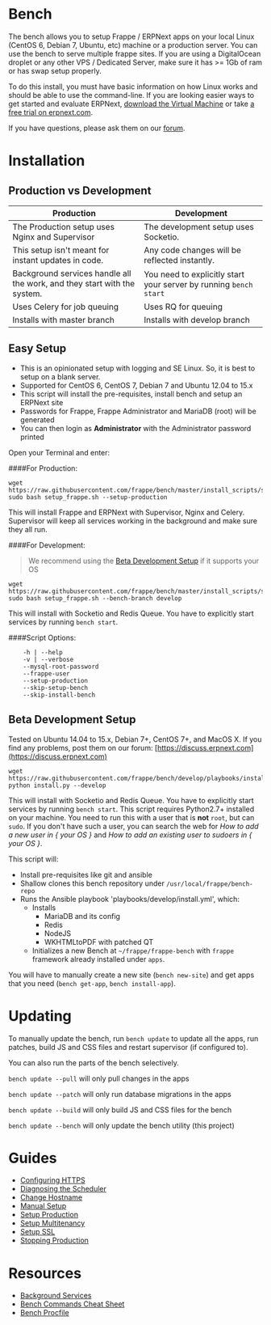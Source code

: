 Bench
=====

The bench allows you to setup Frappe / ERPNext apps on your local Linux (CentOS 6, Debian 7, Ubuntu, etc) machine or a production server. You can use the bench to serve multiple frappe sites. If you are using a DigitalOcean droplet or any other VPS / Dedicated Server, make sure it has >= 1Gb of ram or has swap setup properly.

To do this install, you must have basic information on how Linux works and should be able to use the command-line. If you are looking easier ways to get started and evaluate ERPNext, [download the Virtual Machine](https://erpnext.com/download) or take [a free trial on erpnext.com](https://erpnext.com/pricing).

If you have questions, please ask them on our [forum](https://discuss.erpnext.com/).

Installation
============

Production vs Development
--------------------

| Production                                                               | Development                                                       |
|--------------------------------------------------------------------------|-------------------------------------------------------------------|
| The Production setup uses Nginx and Supervisor                           | The development setup uses Socketio.                              |
| This setup isn't meant for instant updates in code.                      | Any code changes will be reflected instantly.                     |
| Background services handle all the work, and they start with the system. | You need to explicitly start your server by running `bench start` |
| Uses Celery for job queuing                                              | Uses RQ for queuing                                               |
| Installs with master branch                                              | Installs with develop branch                                      |


Easy Setup 
---------------------
- This is an opinionated setup with logging and SE Linux. So, it is best to setup on a blank server.
- Supported for CentOS 6, CentOS 7, Debian 7 and Ubuntu 12.04 to 15.x
- This script will install the pre-requisites, install bench and setup an ERPNext site
- Passwords for Frappe, Frappe Administrator and MariaDB (root) will be generated
- You can then login as **Administrator** with the Administrator password printed 

Open your Terminal and enter:


####For Production:
```
wget https://raw.githubusercontent.com/frappe/bench/master/install_scripts/setup_frappe.sh
sudo bash setup_frappe.sh --setup-production
```
This will install Frappe and ERPNext with Supervisor, Nginx and Celery. Supervisor will keep all services working in the background and make sure they all run.

####For Development:
> We recommend using the [Beta Development Setup](#beta-development-setup) if it supports your OS

```
wget https://raw.githubusercontent.com/frappe/bench/master/install_scripts/setup_frappe.sh
sudo bash setup_frappe.sh --bench-branch develop
```
This will install with Socketio and Redis Queue. You have to explicitly start services by running `bench start`.

####Script Options:
```
	-h | --help 
	-v | --verbose 
	--mysql-root-password 
	--frappe-user 
	--setup-production 
	--skip-setup-bench 
	--skip-install-bench 
```


Beta Development Setup
------------------------

Tested on Ubuntu 14.04 to 15.x, Debian 7+, CentOS 7+, and MacOS X. If you find any problems, post them on our forum: [https://discuss.erpnext.com](https://discuss.erpnext.com)

```
wget https://raw.githubusercontent.com/frappe/bench/develop/playbooks/install.py
python install.py --develop
```
This will install with Socketio and Redis Queue. You have to explicitly start services by running `bench start`. This script requires Python2.7+ installed on your machine. You need to run this with a user that is **not** `root`, but can `sudo`. If you don't have such a user, you can search the web for *How to add a new user in { your OS }* and *How to add an existing user to sudoers in { your OS }*.

This script will:

- Install pre-requisites like git and ansible
- Shallow clones this bench repository under `/usr/local/frappe/bench-repo`
- Runs the Ansible playbook 'playbooks/develop/install.yml', which:
	- Installs
		- MariaDB and its config
		- Redis
		- NodeJS
		- WKHTMLtoPDF with patched QT
	- Initializes a new Bench at `~/frappe/frappe-bench` with `frappe` framework already installed under `apps`.
	
You will have to manually create a new site (`bench new-site`) and get apps that you need (`bench get-app`, `bench install-app`).


Updating
========

To manually update the bench, run `bench update` to update all the apps, run
patches, build JS and CSS files and restart supervisor (if configured to).

You can also run the parts of the bench selectively.

`bench update --pull` will only pull changes in the apps

`bench update --patch` will only run database migrations in the apps

`bench update --build` will only build JS and CSS files for the bench

`bench update --bench` will only update the bench utility (this project)


Guides
=======
- [Configuring HTTPS](https://frappe.github.io/frappe/user/en/bench/guides/configuring-https.html)
- [Diagnosing the Scheduler](https://frappe.github.io/frappe/user/en/bench/guides/diagnosing-the-scheduler.html)
- [Change Hostname](https://frappe.github.io/frappe/user/en/bench/guides/how-to-change-host-name-from-localhost.html)
- [Manual Setup](https://frappe.github.io/frappe/user/en/bench/guides/manual-setup.html)
- [Setup Production](https://frappe.github.io/frappe/user/en/bench/guides/setup-production.html)
- [Setup Multitenancy](https://frappe.github.io/frappe/user/en/bench/guides/setup-multitenancy.html)
- [Setup SSL](https://frappe.github.io/frappe/user/en/bench/guides/setup-ssl.html)
- [Stopping Production](https://frappe.github.io/frappe/user/en/bench/guides/stop-production-and-start-development.html)


Resources
=======

- [Background Services](https://frappe.github.io/frappe/user/en/bench/resources/background-services.html)
- [Bench Commands Cheat Sheet](https://frappe.github.io/frappe/user/en/bench/resources/bench-commands-cheatsheet.html)
- [Bench Procfile](https://frappe.github.io/frappe/user/en/bench/resources/bench-procfile.html)
